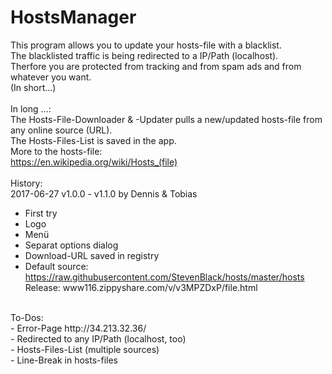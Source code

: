 # HostsManager
This program allows you to update your hosts-file with a blacklist.<br>
The blacklisted traffic is being redirected to a IP/Path (localhost).<br>
Therfore you are protected from tracking and from spam ads and from whatever you want.<br>
(In short...)<br>
<br>
In long ...:<br>
The Hosts-File-Downloader & -Updater pulls a new/updated hosts-file from any online source (URL).<br>
The Hosts-Files-List is saved in the app.<br>
More to the hosts-file:<br>
https://en.wikipedia.org/wiki/Hosts_(file)<br>
<br>
History:<br>
2017-06-27 v1.0.0 - v1.1.0 by Dennis & Tobias<br>
- First try
- Logo
- Menü
- Separat options dialog
- Download-URL saved in registry
- Default source: https://raw.githubusercontent.com/StevenBlack/hosts/master/hosts<br>
Release: www116.zippyshare.com/v/v3MPZDxP/file.html<br>
<br>
To-Dos:<br>
- Error-Page http://34.213.32.36/<br>
- Redirected to any IP/Path (localhost, too)<br>
- Hosts-Files-List (multiple sources)<br>
- Line-Break in hosts-files<br>
